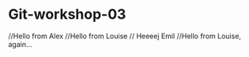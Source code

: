 # Git-workshop-03
//Hello from Alex
//Hello from Louise
// Heeeej Emil
//Hello from Louise, again...